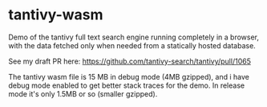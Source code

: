 # tantivy-wasm

Demo of the tantivy full text search engine running completely in a browser, with the data fetched only when needed from a statically hosted database.

See my draft PR here: https://github.com/tantivy-search/tantivy/pull/1065

The tantivy wasm file is 15 MB in debug mode (4MB gzipped), and i have debug mode enabled to get better stack traces for the demo. In release mode it's only 1.5MB or so (smaller gzipped).